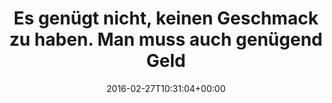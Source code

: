 ---
retweeted: false
source: <a href="http://getfalcon.pro" rel="nofollow">Falcon Pro Material</a>
entities:
  user_mentions: []
  urls: []
  symbols: []
  media:
  - expanded_url: https://twitter.com/bascht/status/703527765321064453/photo/1
    indices:
    - '116'
    - '139'
    url: https://t.co/3bNi9VaHag
    media_url: http://pbs.twimg.com/media/CcNuxmEXIAA0gab.jpg
    id_str: '703527765111414784'
    id: '703527765111414784'
    media_url_https: https://pbs.twimg.com/media/CcNuxmEXIAA0gab.jpg
    sizes:
      medium:
        w: '900'
        h: '675'
        resize: fit
      small:
        w: '680'
        h: '510'
        resize: fit
      thumb:
        w: '150'
        h: '150'
        resize: crop
      large:
        w: '900'
        h: '675'
        resize: fit
    type: photo
    display_url: pic.twitter.com/3bNi9VaHag
  hashtags: []
display_text_range:
- '0'
- '139'
favorite_count: '4'
id_str: '703527765321064453'
truncated: false
retweet_count: '0'
id: '703527765321064453'
possibly_sensitive: false
created_at: Sat Feb 27 10:31:04 +0000 2016
favorited: false
full_text: Es genügt nicht, keinen Geschmack zu haben. Man muss auch genügend Geld
  haben, um dem Ganzen Ausdruck zu verleihen.
lang: de
extended_entities:
  media:
  - expanded_url: https://twitter.com/bascht/status/703527765321064453/photo/1
    indices:
    - '116'
    - '139'
    url: https://t.co/3bNi9VaHag
    media_url: http://pbs.twimg.com/media/CcNuxmEXIAA0gab.jpg
    id_str: '703527765111414784'
    id: '703527765111414784'
    media_url_https: https://pbs.twimg.com/media/CcNuxmEXIAA0gab.jpg
    sizes:
      medium:
        w: '900'
        h: '675'
        resize: fit
      small:
        w: '680'
        h: '510'
        resize: fit
      thumb:
        w: '150'
        h: '150'
        resize: crop
      large:
        w: '900'
        h: '675'
        resize: fit
    type: photo
    display_url: pic.twitter.com/3bNi9VaHag
tags:
- pesos/twitter
date: '2016-02-27T10:31:04+00:00'
src: https://twitter.com/bascht/status/703527765321064453
original_url: https://twitter.com/bascht/status/703527765321064453
type: twitter_tweet
media_url: https://img.bascht.com/twitter/pbs.twimg.com/media/CcNuxmEXIAA0gab.jpg
text: Es genügt nicht, keinen Geschmack zu haben. Man muss auch genügend Geld haben,
  um dem Ganzen Ausdruck zu verleihen.
title: Es genügt nicht, keinen Geschmack zu haben. Man muss auch genügend Geld

---